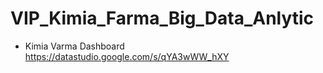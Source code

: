 # VIP_Kimia_Farma_Big_Data_Anlytic


* Kimia Varma Dashboard
https://datastudio.google.com/s/qYA3wWW_hXY

